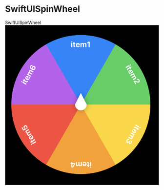 # SwiftUISpinWheel
SwiftUISpinWheel
![alt text](https://github.com/Andyatkov/SwiftUISpinWheel/blob/main/Documentation/WhellNew.png)
